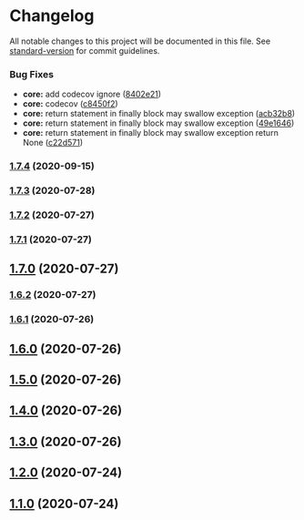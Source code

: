 # Changelog

All notable changes to this project will be documented in this file. See [standard-version](https://github.com/conventional-changelog/standard-version) for commit guidelines.


### Bug Fixes

* **core:** add codecov ignore ([8402e21](https://github.com/guan840912/flask-uploadfile/commit/8402e21b3cd9e51f4dee1af11c2a25590598feec))
* **core:** codecov ([c8450f2](https://github.com/guan840912/flask-uploadfile/commit/c8450f22c6cf6d044bf018796a10fa1eaf6b6f37))
* **core:** return statement in finally block may swallow exception ([acb32b8](https://github.com/guan840912/flask-uploadfile/commit/acb32b84530ad39bfda4b47f8b5c35716117603c))
* **core:** return statement in finally block may swallow exception ([49e1646](https://github.com/guan840912/flask-uploadfile/commit/49e1646c907b4d04cb7320bb282f6e18d3585002))
* **core:** return statement in finally block may swallow exception return None ([c22d571](https://github.com/guan840912/flask-uploadfile/commit/c22d5713a3809558f6f77ce65ed8dcc62d7c6498))

### [1.7.4](https://github.com/guan840912/flask-uploadfile/compare/v1.7.3...v1.7.4) (2020-09-15)

### [1.7.3](https://github.com/guan840912/flask-uploadfile/compare/v1.7.2...v1.7.3) (2020-07-28)

### [1.7.2](https://github.com/guan840912/flask-uploadfile/compare/v1.7.1...v1.7.2) (2020-07-27)

### [1.7.1](https://github.com/guan840912/flask-uploadfile/compare/v1.7.0...v1.7.1) (2020-07-27)

## [1.7.0](https://github.com/guan840912/flask-uploadfile/compare/v1.6.2...v1.7.0) (2020-07-27)

### [1.6.2](https://github.com/guan840912/flask-uploadfile/compare/v1.6.1...v1.6.2) (2020-07-27)

### [1.6.1](https://github.com/guan840912/flask-uploadfile/compare/v1.6.0...v1.6.1) (2020-07-26)

## [1.6.0](https://github.com/guan840912/flask-uploadfile/compare/v1.5.0...v1.6.0) (2020-07-26)

## [1.5.0](https://github.com/guan840912/flask-uploadfile/compare/v1.4.0...v1.5.0) (2020-07-26)

## [1.4.0](https://github.com/guan840912/flask-uploadfile/compare/v1.3.0...v1.4.0) (2020-07-26)

## [1.3.0](https://github.com/guan840912/flask-uploadfile/compare/v1.2.0...v1.3.0) (2020-07-26)

## [1.2.0](https://github.com/guan840912/flask-uploadfile/compare/v1.1.0...v1.2.0) (2020-07-24)

## [1.1.0](https://github.com/guan840912/flask-uploadfile/compare/v1.0.0...v1.1.0) (2020-07-24)
